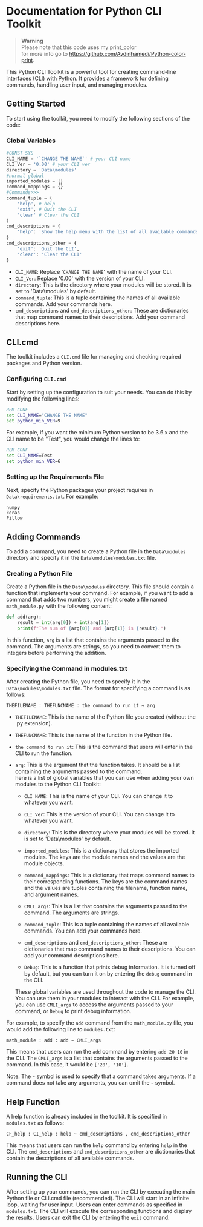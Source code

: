 # Documentation for Python CLI Toolkit

>  **Warning**\
>  Please note that this code uses my print_color\
>  for more info go to https://github.com/Aydinhamedi/Python-color-print.

This Python CLI Toolkit is a powerful tool for creating command-line interfaces (CLI) with Python. It provides a framework for defining commands, handling user input, and managing modules. 

## Getting Started

To start using the toolkit, you need to modify the following sections of the code:

### Global Variables

```python
#CONST SYS
CLI_NAME = '`CHANGE THE NAME`' # your CLI name
CLI_Ver = '0.00' # your CLI ver
directory = 'Data\modules'
#normal global
imported_modules = {}
command_mappings = {}
#Commands>>>
command_tuple = (
    'help', # help
    'exit', # Quit the CLI
    'clear' # Clear the CLI
)
cmd_descriptions = {
    'help': 'Show the help menu with the list of all available commands'
}
cmd_descriptions_other = {
    'exit': 'Quit the CLI',
    'clear': 'Clear the CLI'
}
```

- `CLI_NAME`: Replace '`CHANGE THE NAME`' with the name of your CLI.
- `CLI_Ver`: Replace '0.00' with the version of your CLI.
- `directory`: This is the directory where your modules will be stored. It is set to 'Data\modules' by default.
- `command_tuple`: This is a tuple containing the names of all available commands. Add your commands here.
- `cmd_descriptions` and `cmd_descriptions_other`: These are dictionaries that map command names to their descriptions. Add your command descriptions here.

## CLI.cmd

The toolkit includes a `CLI.cmd` file for managing and checking required packages and Python version. 

### Configuring `CLI.cmd`

Start by setting up the configuration to suit your needs. You can do this by modifying the following lines:

```bat
REM CONF
set CLI_NAME="CHANGE THE NAME" 
set python_min_VER=9
```

For example, if you want the minimum Python version to be 3.6.x and the CLI name to be "Test", you would change the lines to:

```bat
REM CONF
set CLI_NAME=Test
set python_min_VER=6 
```

### Setting up the Requirements File

Next, specify the Python packages your project requires in `Data\requirements.txt`. For example:

```requirements
numpy
keras
Pillow
```

## Adding Commands

To add a command, you need to create a Python file in the `Data\modules` directory and specify it in the `Data\modules\modules.txt` file.

### Creating a Python File

Create a Python file in the `Data\modules` directory. This file should contain a function that implements your command. For example, if you want to add a command that adds two numbers, you might create a file named `math_module.py` with the following content:

```python
def add(arg):
    result = int(arg[0]) + int(arg[1])
    print(f"The sum of {arg[0]} and {arg[1]} is {result}.")
```

In this function, `arg` is a list that contains the arguments passed to the command. The arguments are strings, so you need to convert them to integers before performing the addition.

### Specifying the Command in modules.txt

After creating the Python file, you need to specify it in the `Data\modules\modules.txt` file. The format for specifying a command is as follows:

```
THEFILENAME : THEFUNCNAME : the command to run it ~ arg
```

- `THEFILENAME`: This is the name of the Python file you created (without the .py extension).
- `THEFUNCNAME`: This is the name of the function in the Python file.
- `the command to run it`: This is the command that users will enter in the CLI to run the function.
- `arg`: This is the argument that the function takes. It should be a list containing the arguments passed to the command.\
    here is a list of global variables that you can use when adding your own modules to the Python CLI Toolkit:

    - `CLI_NAME`: This is the name of your CLI. You can change it to whatever you want.

    - `CLI_Ver`: This is the version of your CLI. You can change it to whatever you want.

    - `directory`: This is the directory where your modules will be stored. It is set to 'Data\modules' by default.

    - `imported_modules`: This is a dictionary that stores the imported modules. The keys are the module names and the values are the module objects.

    - `command_mappings`: This is a dictionary that maps command names to their corresponding functions. The keys are the command names and the values are tuples containing the filename, function name, and argument names.

    - `CMLI_args`: This is a list that contains the arguments passed to the command. The arguments are strings.

    - `command_tuple`: This is a tuple containing the names of all available commands. You can add your commands here.

    - `cmd_descriptions` and `cmd_descriptions_other`: These are dictionaries that map command names to their descriptions. You can add your command descriptions here.

    - `Debug`: This is a function that prints debug information. It is turned off by default, but you can turn it on by entering the `debug` command in the CLI.

    These global variables are used throughout the code to manage the CLI. You can use them in your modules to interact with the CLI. For example, you can use `CMLI_args` to access the arguments passed to your command, or `Debug` to print debug information.

For example, to specify the `add` command from the `math_module.py` file, you would add the following line to `modules.txt`:

```
math_module : add : add ~ CMLI_args
```

This means that users can run the `add` command by entering `add 20 10` in the CLI. The `CMLI_args` is a list that contains the arguments passed to the command. In this case, it would be `['20', '10']`.

Note: The `~` symbol is used to specify that a command takes arguments. If a command does not take any arguments, you can omit the `~` symbol.

## Help Function

A help function is already included in the toolkit. It is specified in `modules.txt` as follows:

```
CF_help : CI_help : help ~ cmd_descriptions , cmd_descriptions_other
```

This means that users can run the `help` command by entering `help` in the CLI. The `cmd_descriptions` and `cmd_descriptions_other` are dictionaries that contain the descriptions of all available commands.

## Running the CLI

After setting up your commands, you can run the CLI by executing the main Python file or CLI.cmd file (recommended). The CLI will start in an infinite loop, waiting for user input. Users can enter commands as specified in `modules.txt`. The CLI will execute the corresponding functions and display the results. Users can exit the CLI by entering the `exit` command.
